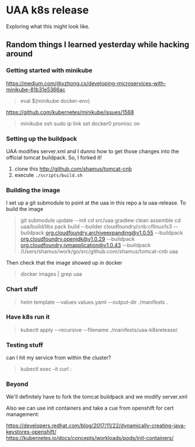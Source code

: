 # UAA k8s release

Exploring what this might look like.

## Random things I learned yesterday while hacking around

### Getting started with minikube

https://medium.com/@yzhong.cs/developing-microservices-with-minikube-81b31e5366ac
> eval $(minikube docker-env)

https://github.com/kubernetes/minikube/issues/1568
> minikube ssh
> sudo ip link set docker0 promisc on

### Setting up the buildpack

UAA modifies server.xml and I dunno how to get those changes into the official tomcat buildpack. So, I forked it!

1. clone this http://github.com/shamus/tomcat-cnb
2. execute `./scripts/build.sh`

### Building the image

I set up a git submodule to point at the uaa in this repo a la uaa-release.
To build the image
> git submodule update --init
> cd src/uaa
> gradlew clean assemble
> cd uaa/build/libs
> pack build --builder cloudfoundry/cnb:cflinuxfs3 --buildpack org.cloudfoundry.archiveexpanding@v1.0.55 --buildpack org.cloudfoundry.openjdk@v1.0.29 --buildpack org.cloudfoundry.jvmapplication@v1.0.43 --buildpack /Users/shamus/work/go/src/github.com/shamus/tomcat-cnb uaa

Then check that the image showed up in docker

> docker images | grep uaa

### Chart stuff
> helm template --values values.yaml --output-dir ./manifests .

### Have k8s run it
> kubectl apply --recursive --filename ./manifests/uaa-k8srelease/

### Testing stuff
can I hit my service from within the cluster?
> kubectl exec -it <pod id> curl <cluster ip>:<service port>

### Beyond 

We'll definitely have to fork the tomcat buildpack and we modify
server.xml

Also we can use init containers and take a cue from openshift for cert
management:

https://developers.redhat.com/blog/2017/11/22/dynamically-creating-java-keystores-openshift/
https://kubernetes.io/docs/concepts/workloads/pods/init-containers/

